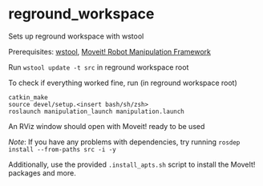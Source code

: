 # reground_workspace

Sets up reground workspace with wstool

Prerequisites: [wstool](http://wiki.ros.org/wstool), [Moveit! Robot Manipulation Framework](http://moveit.ros.org/)

Run `wstool update -t src` in reground workspace root

To check if everything worked fine, run (in reground workspace root)

```
catkin_make
source devel/setup.<insert bash/sh/zsh>
roslaunch manipulation_launch manipulation.launch
```

An RViz window should open with Moveit! ready to be used

*Note*: If you have any problems with dependencies, try running `rosdep install --from-paths src -i -y`

Additionally, use the provided `.install_apts.sh` script to install the MoveIt! packages and more.

